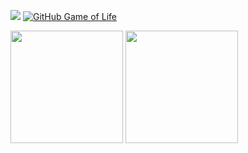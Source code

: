 ![](https://komarev.com/ghpvc/?username=Jord4563&color=green)
[![GitHub Game of Life](https://github4life.herokuapp.com/Jord4563.gif)](https://github4life.herokuapp.com/Jord4563)
<p>
  <img height="180em" src="https://github-readme-stats.vercel.app/api?username=Jord4563" />
  <img height="180em" src="https://github-readme-stats-eight-theta.vercel.app/api/top-langs/?username=Jord4563&layout=compact&exclude_lang=ruby" />
</p>
